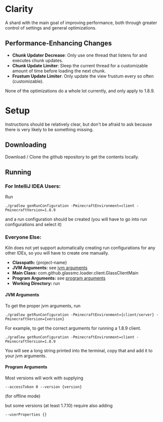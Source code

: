 # Clarity
A shard with the main goal of improving performance, both through greater control of settings and general optimizations.

## Performance-Enhancing Changes

 - **Chunk Updater Decrease**: Only use one thread that listens for and executes chunk updates.
 - **Chunk Update Limiter**: Sleep the current thread for a customizable amount of time before loading the next chunk.
 - **Frustum Update Limiter**: Only update the view frustum every so often (customizable).

None of the optimizations do a whole lot currently, and only apply to 1.8.9.

# Setup
Instructions should be relatively clear, but don't be afraid to ask because there is very likely to be something missing.

## Downloading
Download / Clone the github repository to get the contents locally.

## Running

### For IntelliJ IDEA Users:

Run

`./gradlew genRunConfiguration -PminecraftEnvironment=client -PminecraftVersion=1.8.9`

and a run configuration should be created (you will have to go into run configurations and select it)

### Everyone Else:
Kiln does not yet support automatically creating run configurations for any other IDEs, so you will have to create one manually.

 - **Classpath:** {project-name}
 - **JVM Arguments:** see [jvm arguments](#jvm-arguments)
 - **Main Class:** com.github.glassmc.loader.client.GlassClientMain
 - **Program Arguments:** see [program arguments](#program-arguments)  
 - **Working Directory:** run

#### JVM Arguments
To get the proper jvm arguments, run

`./gradlew getRunConfiguration -PminecraftEnvironment={client/server} -PminecraftVersion={version}`

For example, to get the correct arguments for running a 1.8.9 client.

`./gradlew getRunConfiguration -PminecraftEnvironment=client -PminecraftVersion=1.8.9`

You will see a long string printed into the terminal, copy that and add it to your jvm arguments.

#### Program Arguments
Most versions will work with supplying

`--accessToken 0 --version {version}`

(for offline mode)

but some versions (at least 1.7.10) require also adding

`--userProperties {}`